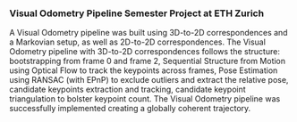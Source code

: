 ### Visual Odometry Pipeline Semester Project at ETH Zurich ###

A Visual Odometry pipeline was built using 3D-to-2D correspondences and a Markovian setup, as well as 2D-to-2D correspondences. The Visual Odometry pipeline with 3D-to-2D correspondences follows the structure: bootstrapping from frame 0 and frame 2, Sequential Structure from Motion using Optical Flow to track the keypoints across frames, Pose Estimation using RANSAC (with EPnP) to exclude outliers and extract the relative pose, candidate keypoints extraction and tracking, candidate keypoint triangulation to bolster keypoint count. The Visual Odometry pipeline was successfully implemented creating a globally coherent trajectory.
